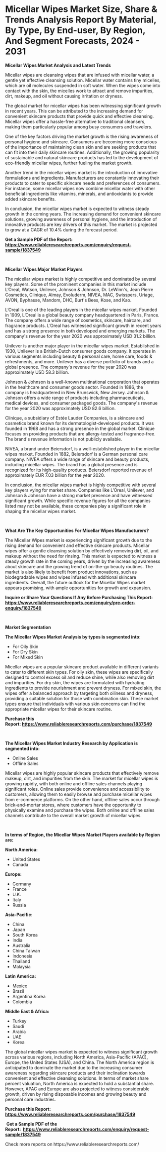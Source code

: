 <p><h1>Micellar Wipes Market Size, Share & Trends Analysis Report By Material, By Type, By End-user, By Region, And Segment Forecasts, 2024 - 2031</h1></p><p><strong>Micellar Wipes Market Analysis and Latest Trends</strong></p>
<p><p>Micellar wipes are cleansing wipes that are infused with micellar water, a gentle yet effective cleansing solution. Micellar water contains tiny micelles, which are oil molecules suspended in soft water. When the wipes come into contact with the skin, the micelles work to attract and remove impurities, dirt, makeup, and oil without causing irritation or dryness.</p><p>The global market for micellar wipes has been witnessing significant growth in recent years. This can be attributed to the increasing demand for convenient skincare products that provide quick and effective cleansing. Micellar wipes offer a hassle-free alternative to traditional cleansers, making them particularly popular among busy consumers and travelers.</p><p>One of the key factors driving the market growth is the rising awareness of personal hygiene and skincare. Consumers are becoming more conscious of the importance of maintaining clean skin and are seeking products that can fit into their daily skincare routines. Additionally, the growing popularity of sustainable and natural skincare products has led to the development of eco-friendly micellar wipes, further fueling the market growth.</p><p>Another trend in the micellar wipes market is the introduction of innovative formulations and ingredients. Manufacturers are constantly innovating their products to cater to specific skincare needs and preferences of consumers. For instance, some micellar wipes now combine micellar water with other beneficial ingredients like vitamins, minerals, and antioxidants to provide added skincare benefits.</p><p>In conclusion, the micellar wipes market is expected to witness steady growth in the coming years. The increasing demand for convenient skincare solutions, growing awareness of personal hygiene, and the introduction of innovative products are key drivers of this market. The market is projected to grow at a CAGR of 10.4% during the forecast period.</p></p>
<p><strong>Get a Sample PDF of the Report:&nbsp; <a href="https://www.reliableresearchreports.com/enquiry/request-sample/1837549">https://www.reliableresearchreports.com/enquiry/request-sample/1837549</a></strong></p>
<p>&nbsp;</p>
<p><strong>Micellar Wipes Major Market Players</strong></p>
<p><p>The micellar wipes market is highly competitive and dominated by several key players. Some of the prominent companies in this market include L’Oreal, Watson, Unilever, Johnson & Johnson, Dr. LeWinn's, Jean Pierre Cosmetics, Clinique, Almay, Evoluderm, NIVEA, MAC, Swisspers, Uriage, AVON, Byphasse, Mandom, DHC, Burt's Bees, Kose, and Kao.</p><p>L’Oreal is one of the leading players in the micellar wipes market. Founded in 1909, L’Oreal is a global beauty company headquartered in Paris, France. The company offers a wide range of cosmetics, skincare, haircare, and fragrance products. L’Oreal has witnessed significant growth in recent years and has a strong presence in both developed and emerging markets. The company's revenue for the year 2020 was approximately USD 31.2 billion.</p><p>Unilever is another major player in the micellar wipes market. Established in 1930, Unilever is a British-Dutch consumer goods company. It operates in various segments including beauty & personal care, home care, foods & refreshments, and more. Unilever has a diverse portfolio of brands and a global presence. The company's revenue for the year 2020 was approximately USD 58.3 billion.</p><p>Johnson & Johnson is a well-known multinational corporation that operates in the healthcare and consumer goods sector. Founded in 1886, the company is headquartered in New Brunswick, New Jersey. Johnson & Johnson offers a wide range of products including pharmaceuticals, medical devices, and consumer packaged goods. The company's revenue for the year 2020 was approximately USD 82.6 billion.</p><p>Clinique, a subsidiary of Estée Lauder Companies, is a skincare and cosmetics brand known for its dermatologist-developed products. It was founded in 1968 and has a strong presence in the global market. Clinique focuses on providing products that are allergy-tested and fragrance-free. The brand's revenue information is not publicly available.</p><p>NIVEA, a brand under Beiersdorf, is a well-established player in the micellar wipes market. Founded in 1882, Beiersdorf is a German personal care company. NIVEA offers a wide range of skincare and beauty products, including micellar wipes. The brand has a global presence and is recognized for its high-quality products. Beiersdorf reported revenue of approximately EUR 7.03 billion for the year 2020.</p><p>In conclusion, the micellar wipes market is highly competitive with several key players vying for market share. Companies like L’Oreal, Unilever, and Johnson & Johnson have a strong market presence and have witnessed significant growth. While specific revenue figures for all the companies listed may not be available, these companies play a significant role in shaping the micellar wipes market.</p></p>
<p>&nbsp;</p>
<p><strong>What Are The Key Opportunities For Micellar Wipes Manufacturers?</strong></p>
<p><p>The Micellar Wipes market is experiencing significant growth due to the rising demand for convenient and effective skincare products. Micellar wipes offer a gentle cleansing solution by effectively removing dirt, oil, and makeup without the need for rinsing. This market is expected to witness a steady growth rate in the coming years, driven by the increasing awareness about skincare and the growing trend of on-the-go beauty routines. The market is also likely to benefit from product innovations, such as biodegradable wipes and wipes infused with additional skincare ingredients. Overall, the future outlook for the Micellar Wipes market appears promising, with ample opportunities for growth and expansion.</p></p>
<p><strong>Inquire or Share Your Questions If Any Before Purchasing This Report: <a href="https://www.reliableresearchreports.com/enquiry/pre-order-enquiry/1837549">https://www.reliableresearchreports.com/enquiry/pre-order-enquiry/1837549</a></strong></p>
<p>&nbsp;</p>
<p><strong>Market Segmentation</strong></p>
<p><strong>The Micellar Wipes Market Analysis by types is segmented into:</strong></p>
<p><ul><li>For Oily Skin</li><li>For Dry Skin</li><li>For Mixed Skin</li></ul></p>
<p><p>Micellar wipes are a popular skincare product available in different variants to cater to different skin types. For oily skin, these wipes are specifically designed to control excess oil and reduce shine, while also removing dirt and impurities. For dry skin, the wipes are formulated with hydrating ingredients to provide nourishment and prevent dryness. For mixed skin, the wipes offer a balanced approach by targeting both oiliness and dryness, providing a suitable solution for those with combination skin. These market types ensure that individuals with various skin concerns can find the appropriate micellar wipes for their skincare routine.</p></p>
<p><strong>Purchase this Report:&nbsp;<a href="https://www.reliableresearchreports.com/purchase/1837549">https://www.reliableresearchreports.com/purchase/1837549</a></strong></p>
<p>&nbsp;</p>
<p><strong>The Micellar Wipes Market Industry Research by Application is segmented into:</strong></p>
<p><ul><li>Online Sales</li><li>Offline Sales</li></ul></p>
<p><p>Micellar wipes are highly popular skincare products that effectively remove makeup, dirt, and impurities from the skin. The market for micellar wipes is growing rapidly, with both online and offline sales channels playing significant roles. Online sales provide convenience and accessibility to customers, allowing them to easily browse and purchase micellar wipes from e-commerce platforms. On the other hand, offline sales occur through brick-and-mortar stores, where customers have the opportunity to physically examine and purchase the wipes. Both online and offline sales channels contribute to the overall market growth of micellar wipes.</p></p>
<p>&nbsp;</p>
<p><strong>In terms of Region, the Micellar Wipes Market Players available by Region are:</strong></p>
<p>
    <p> <strong> North America: </strong>
        <ul>
            <li>United States</li>
            <li>Canada</li>
        </ul>
        </p> 
    <p> <strong> Europe: </strong>
        <ul>
            <li>Germany</li>
            <li>France</li>
            <li>U.K.</li>
            <li>Italy</li>
            <li>Russia</li>
        </ul>
        </p> 
    <p> <strong> Asia-Pacific: </strong>
        <ul>
            <li>China</li>
            <li>Japan</li>
            <li>South Korea</li>
            <li>India</li>
            <li>Australia</li>
            <li>China Taiwan</li>
            <li>Indonesia</li>
            <li>Thailand</li>
            <li>Malaysia</li>
        </ul>
        </p> 
    <p> <strong> Latin America: </strong>
        <ul>
            <li>Mexico</li>
            <li>Brazil</li>
            <li>Argentina Korea</li>
            <li>Colombia</li>
        </ul>
        </p> 
    <p> <strong> Middle East & Africa: </strong>
        <ul>
            <li>Turkey</li>
            <li>Saudi</li>
            <li>Arabia</li>
            <li>UAE</li>
            <li>Korea</li>
        </ul>
    </p>
    </p>
<p><p>The global micellar wipes market is expected to witness significant growth across various regions, including North America, Asia-Pacific (APAC), Europe, the United States (USA), and China. The North America region is anticipated to dominate the market due to the increasing consumer awareness regarding skincare products and their inclination towards convenient and effective cleansing solutions. In terms of market share percent valuation, North America is expected to hold a substantial share. However, APAC and Europe are also projected to witness considerable growth, driven by rising disposable incomes and growing beauty and personal care industries.</p></p>
<p><strong>Purchase this Report: <a href="https://www.reliableresearchreports.com/purchase/1837549">https://www.reliableresearchreports.com/purchase/1837549</a></strong></p>
<p>&nbsp;<strong>Get a Sample PDF of the Report:&nbsp;&nbsp;<a href="https://www.reliableresearchreports.com/enquiry/request-sample/1837549">https://www.reliableresearchreports.com/enquiry/request-sample/1837549</a></strong></p>
<p><strong></strong></p>
<p>Check more reports on https://www.reliableresearchreports.com/</p>